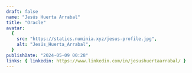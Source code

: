 ```yaml
---
draft: false
name: "Jesús Huerta Arrabal"
title: "Oracle"
avatar:
  {
    src: "https://statics.numinia.xyz/jesus-profile.jpg",
    alt: "Jesús_Huerta_Arrabal",
  }
publishDate: "2024-05-09 00:28"
links: { linkedin: https://www.linkedin.com/in/jesushuertaarrabal/ }
---
```

